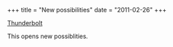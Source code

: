 +++
title = "New possibilities"
date = "2011-02-26"
+++

[Thunderbolt](http://www.apple.com/thunderbolt/)

This opens new possiblities.

